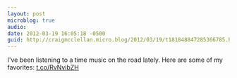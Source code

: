 ```yaml
---
layout: post
microblog: true
audio: 
date: 2012-03-19 16:05:18 -0500
guid: http://craigmcclellan.micro.blog/2012/03/19/t181848847285366785.html
---
```

I've been listening to a time music on the road lately. Here are some of my favorites:
[t.co/RvNvibZH](http://t.co/RvNvibZH)
